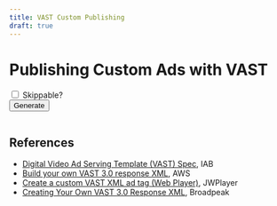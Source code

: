 ```yaml
---
title: VAST Custom Publishing
draft: true
---
```


# Publishing Custom Ads with VAST

<input type="checkbox" id="skippable" /> Skippable?
<br /><button id="generate">Generate</button>

<pre id="vast"></pre>

<script>
  const skippable = document.getElementById('skippable');

  document.getElementById('generate').addEventListener('click', (e) => {
    e.preventDefault();

    let vastURI = 'https://bframes.tsmith.com/api/vast/getVast?';

    if (skippable.checked) {
      vastURI += 'skippable=true';
    }

    fetch(vastURI)
    .then(async (r) => {
      const el = document.getElementById('vast');
      if (r.ok) {
        const xml = await r.text();
        vast.innerText = xml;
      } else {
        vast.innerText = `${r.status}: ${r.statusText}`;
      }
    });
  });
</script>

## References

- [Digital Video Ad Serving Template (VAST) Spec](https://iabtechlab.com/standards/vast/), IAB
- [Build your own VAST 3.0 response XML](https://aws.amazon.com/blogs/media/build-your-own-vast-3-0-response-xml-to-test-with-aws-elemental-mediatailor/), AWS
- [Create a custom VAST XML ad tag (Web Player)](https://docs.jwplayer.com/players/docs/create-a-custom-vast-xml-ad-tag), JWPlayer
- [Creating Your Own VAST 3.0 Response XML](https://www.broadpeak.io/creating-your-own-vast-3-0-response-xml/), Broadpeak
